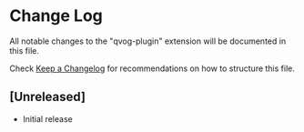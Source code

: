 # Change Log

All notable changes to the "qvog-plugin" extension will be documented in this file.

Check [Keep a Changelog](http://keepachangelog.com/) for recommendations on how to structure this file.

## [Unreleased]

- Initial release